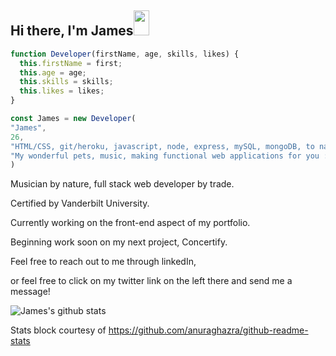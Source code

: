 <h2>Hi there, I'm James<img src="https://armoniaec.net/blog/wp-content/uploads/2020/01/Guitarra.gif" height='40' width='25'></h2>

```javascript
function Developer(firstName, age, skills, likes) {
  this.firstName = first;
  this.age = age;
  this.skills = skills;
  this.likes = likes;
}

const James = new Developer(
"James", 
26, 
"HTML/CSS, git/heroku, javascript, node, express, mySQL, mongoDB, to name a few",
"My wonderful pets, music, making functional web applications for you :)"
)
```

Musician by nature, full stack web developer by trade.

Certified by Vanderbilt University.

Currently working on the front-end aspect of my portfolio.

Beginning work soon on my next project, Concertify.

Feel free to reach out to me through linkedIn,

or feel free to click on my twitter link on the left there and send me a message!


![James's github stats](https://github-readme-stats.vercel.app/api?username=james182-dang)

Stats block courtesy of https://github.com/anuraghazra/github-readme-stats

<!--
**james182-dang/james182-dang** is a ✨ _special_ ✨ repository because its `README.md` (this file) appears on your GitHub profile.

Here are some ideas to get you started:

- 🔭 I’m currently working on ...
- 🌱 I’m currently learning ...
- 👯 I’m looking to collaborate on ...
- 🤔 I’m looking for help with ...
- 💬 Ask me about ...
- 📫 How to reach me: ...
- 😄 Pronouns: ...
- ⚡ Fun fact: ...
-->
